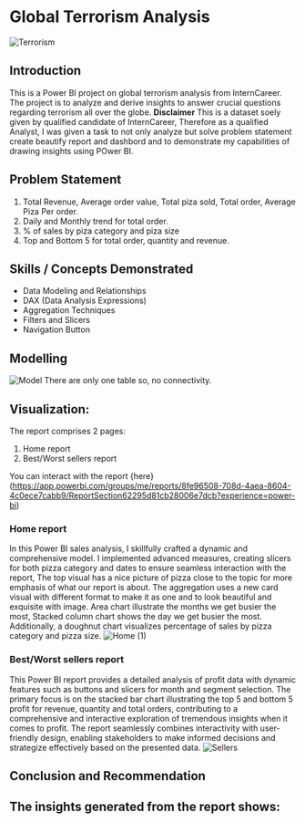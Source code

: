 # Global Terrorism Analysis
![Terrorism](https://github.com/habeebsalaudeen/Terrorism-Dashboard/assets/97491265/6a5e0a1e-b66b-4ba9-a8d8-80c8de90be2f)

## Introduction
This is a Power BI project on global terrorism analysis from InternCareer. The project is to analyze and derive insights to answer crucial questions regarding terrorism all over the globe. **Disclaimer** This is a dataset soely given by qualified candidate of InternCareer, Therefore as a qualified Analyst, I was given a task to not only analyze but solve problem statement create beautify report and dashbord and to demonstrate my capabilities of drawing insights using POwer BI.

## Problem Statement
1. Total Revenue, Average order value, Total piza sold, Total order, Average Piza Per order. 
2. Daily and Monthly trend for total order.
3. % of sales by piza category and piza size
4. Top and Bottom 5 for total order, quantity and revenue.

## Skills / Concepts Demonstrated
- Data Modeling and Relationships
- DAX (Data Analysis Expressions)
- Aggregation Techniques
- Filters and Slicers
- Navigation Button

## Modelling
![Model](https://github.com/habeebsalaudeen/Sample-Pizza-Sales/assets/97491265/832f234c-5163-42cc-a335-8b8fb57b5ae4)
There are only one table so, no connectivity. 

## Visualization:

The report comprises 2 pages:
1. Home report 
2. Best/Worst sellers report 

You can interact with the report {here} 
(https://app.powerbi.com/groups/me/reports/8fe96508-708d-4aea-8604-4c0ece7cabb9/ReportSection62295d81cb28006e7dcb?experience=power-bi)

### Home report
In this Power BI sales analysis, I skillfully crafted a dynamic and comprehensive model. I implemented advanced measures, creating slicers for both pizza category and dates to ensure seamless interaction with the report, The top visual has a nice picture of pizza close to the topic for more emphasis of what our report is about.
The aggregation uses a new card visual with different format to make it as one and to look beautiful and exquisite with image. Area chart illustrate the months we get busier the most, Stacked column chart shows the day we get busier the most. Additionally, a doughnut chart visualizes percentage of sales by pizza category and pizza size. 
![Home (1)](https://github.com/habeebsalaudeen/Sample-Pizza-Sales/assets/97491265/6801e946-8696-41b3-924a-aa57d459399e)

### Best/Worst sellers report
This Power BI report provides a detailed analysis of profit data with dynamic features such as buttons and slicers for month and segment selection. The primary focus is on the stacked bar chart illustrating the top 5 and bottom 5 profit for revenue, quantity and total orders, contributing to a comprehensive and interactive exploration of tremendous insights when it comes to profit. The report seamlessly combines interactivity with user-friendly design, enabling stakeholders to make informed decisions and strategize effectively based on the presented data.
![Sellers](https://github.com/habeebsalaudeen/Sample-Pizza-Sales/assets/97491265/ebda4d63-033e-44df-ae94-c22fc0007d1f)

## Conclusion and Recommendation
The insights generated from the report shows:
- 
